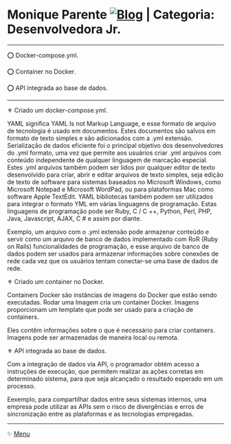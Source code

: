 # Monique Parente [![Blog](https://img.shields.io/badge/LinkedIn-0077B5?style=for-the-badge&logo=linkedin&logoColor=white)](https://www.linkedin.com/in/monique13/) | Categoria: Desenvolvedora Jr. 
______________________________________________________________________________________________________________________________________________________________________________

⭕ Docker-compose.yml.

⭕ Container no Docker.

⭕ API integrada ao base de dados.
_______________________________________________________________________________________________________________________________________________________________________________

⚜ Criado um docker-compose.yml.

YAML significa YAML Is not Markup Language, e esse formato de arquivo de tecnologia é usado em documentos. 
Estes documentos são salvos em formato de texto simples e são adicionados com a .yml extensão. Serialização de dados eficiente foi o principal objetivo dos desenvolvedores do .yml formato, uma vez que permite aos usuários criar .yml arquivos com conteúdo independente de qualquer linguagem de marcação especial. Estes .yml arquivos também podem ser lidos por qualquer editor de texto desenvolvido para criar, abrir e editar arquivos de texto simples, seja edição de texto de software para sistemas baseados no Microsoft Windows, como Microsoft Notepad e Microsoft WordPad, ou para plataformas Mac como software Apple TextEdit. YAML bibliotecas também podem ser utilizados para integrar o formato YML em várias linguagens de programação. Estas linguagens de programação pode ser Ruby, C / C ++, Python, Perl, PHP, Java, Javascript, AJAX, C # e assim por diante. 

Exemplo, um arquivo com o .yml extensão pode armazenar conteúdo e servir como um arquivo de banco de dados implementado com RoR (Ruby on Rails) funcionalidades de programação, e esse arquivo de banco de dados podem ser usados para armazenar informações sobre conexões de rede cada vez que os usuários tentam conectar-se uma base de dados de rede.

⚜ Criado um container no Docker.

Containers Docker são instâncias de imagens do Docker que estão sendo executadas. Rodar uma Imagem cria um container Docker. Imagens proporcionam um template que pode ser usado para a criação de containers.

Eles contêm informações sobre o que é necessário para criar containers. Imagens pode ser armazenadas de maneira local ou remota.


⚜ API integrada ao base de dados.

Com a integração de dados via API, o programador obtém acesso a instruções de execução, que permitem realizar as ações corretas em determinado sistema, para que seja alcançado o resultado esperado em um processo.

Eexemplo, para compartilhar dados entre seus sistemas internos, uma empresa pode utilizar as APIs sem o risco de divergências e erros de sincronização entre as plataformas e as tecnologias empregadas.
_______________________________________________________________________________________________________________________________________________________________________________
✨ [Menu](https://github.com/MoniqueParente/DesafiosBecaMoniqueParente/blob/main/README.md)<br/>
